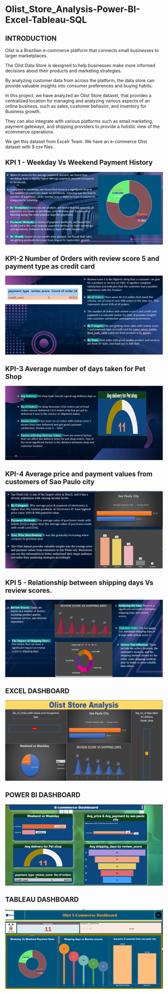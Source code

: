# Olist_Store_Analysis-Power-BI-Excel-Tableau-SQL
## INTRODUCTION
  Olist is a Brazilian e-commerce platform that connects small businesses to larger marketplaces. 

  The Olist Data Store is designed to help businesses make more informed decisions about their products and marketing strategies. 

  By analyzing customer data from across the platform, the data store can provide valuable insights into consumer preferences and buying habits.

  In this project, we have analyzed an Olist Store dataset, that provides a centralized location for managing and analyzing various aspects of an online business, such as sales, customer behavior, and inventory for Business   growth.

  They can also integrate with various platforms such as email marketing, payment gateways, and shipping providers to provide a holistic view of the ecommerce operations.

  We get this dataset from Excelr Team. We have an e-commerce Olist dataset  with 9 csv files.
## KPI 1 - Weekday Vs Weekend Payment History
![Alt text](https://github.com/Afrinazath/Olist_Store_Analysis-Power-BI-Excel-Tableau-SQL/blob/main/KPI%201.png)
## KPI-2 Number of Orders with review score 5 and payment type as credit card
![Alt text](https://github.com/Afrinazath/Olist_Store_Analysis-Power-BI-Excel-Tableau-SQL/blob/main/KPI%202.png)
## KPI-3 Average number of days taken for Pet Shop
![Alt text](https://github.com/Afrinazath/Olist_Store_Analysis-Power-BI-Excel-Tableau-SQL/blob/main/KPI%203.png)
## KPI-4 Average price and payment values from customers of Sao Paulo city
![Alt text](https://github.com/Afrinazath/Olist_Store_Analysis-Power-BI-Excel-Tableau-SQL/blob/main/KPI%204.png)
## KPI 5 - Relationship between shipping days Vs review scores.
![Alt text](https://github.com/Afrinazath/Olist_Store_Analysis-Power-BI-Excel-Tableau-SQL/blob/main/KPI%205.png)
## EXCEL DASHBOARD
![Alt text](https://github.com/Afrinazath/Olist_Store_Analysis-Power-BI-Excel-Tableau-SQL/blob/main/excel.png)
## POWER BI DASHBOARD
![Alt text](https://github.com/Afrinazath/Olist_Store_Analysis-Power-BI-Excel-Tableau-SQL/blob/main/powerbi.png)
## TABLEAU DASHBOARD
![Alt text](https://github.com/Afrinazath/Olist_Store_Analysis-Power-BI-Excel-Tableau-SQL/blob/main/tableau.png)






